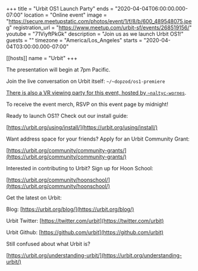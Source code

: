 +++
title = "Urbit OS1 Launch Party"
ends = "2020-04-04T06:00:00.000-07:00"
location = "Online event"
image = "https://secure.meetupstatic.com/photos/event/1/f/8/b/600_489548075.jpeg"
registration_url = "https://www.meetup.com/urbit-sf/events/268519156/"
youtube = "71ViyftPkGk"
description = "Join us as we launch Urbit OS1!"
guests = ""
timezone = "America/Los_Angeles"
starts = "2020-04-04T03:00:00.000-07:00"

[[hosts]]
name = "Urbit"
+++

The presentation will begin at 7pm Pacific.

Join the live conversation on Urbit itself: `~/~dopzod/os1-premiere`

[There is also a VR viewing party for this event, hosted by `~naltyc-wornes`](https://account.altvr.com/events/1435581121923383472).

To receive the event merch, RSVP on this event page by midnight!

Ready to launch OS1? Check out our install guide:

[https://urbit.org/using/install/](https://urbit.org/using/install/)

Want address space for your friends? Apply for an Urbit Community Grant:

[https://urbit.org/community/community-grants/](https://urbit.org/community/community-grants/)

Interested in contributing to Urbit? Sign up for Hoon School:

[https://urbit.org/community/hoonschool/](https://urbit.org/community/hoonschool/)

Get the latest on Urbit:

Blog: [https://urbit.org/blog/](https://urbit.org/blog/)

Urbit Twitter: [https://twitter.com/urbit](https://twitter.com/urbit)

Urbit Github: [https://github.com/urbit](https://github.com/urbit)

Still confused about what Urbit is?

[https://urbit.org/understanding-urbit/](https://urbit.org/understanding-urbit/)
